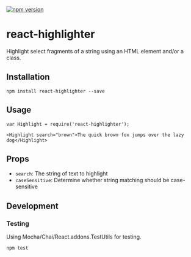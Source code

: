 [![npm version](https://badge.fury.io/js/react-highlighter.svg)](http://badge.fury.io/js/react-highlighter)

# react-highlighter
Highlight select fragments of a string using an HTML element and/or a class.

## Installation

```
npm install react-highlighter --save
```

## Usage
```
var Highlight = require('react-highlighter');

<Highlight search="brown">The quick brown fox jumps over the lazy dog</Highlight>
```
## Props
- `search`: The string of text to highlight
- `caseSensitive`: Determine whether string matching should be case-sensitive


## Development
### Testing
Using Mocha/Chai/React.addons.TestUtils for testing.
```
npm test
```
